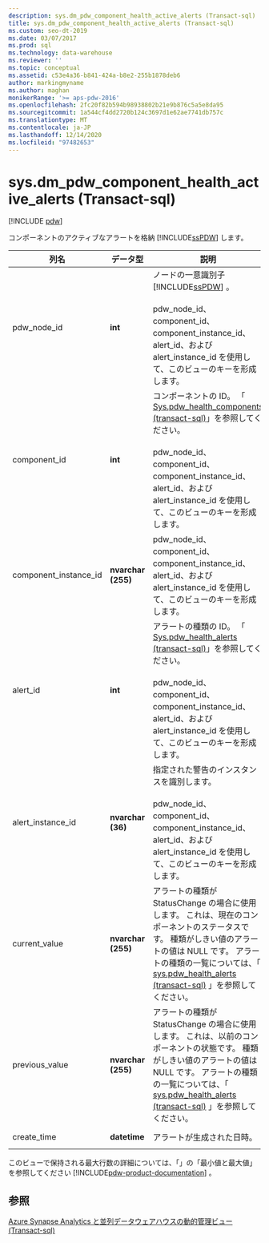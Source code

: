 ```yaml
---
description: sys.dm_pdw_component_health_active_alerts (Transact-sql)
title: sys.dm_pdw_component_health_active_alerts (Transact-sql)
ms.custom: seo-dt-2019
ms.date: 03/07/2017
ms.prod: sql
ms.technology: data-warehouse
ms.reviewer: ''
ms.topic: conceptual
ms.assetid: c53e4a36-b841-424a-b8e2-255b1878deb6
author: markingmyname
ms.author: maghan
monikerRange: '>= aps-pdw-2016'
ms.openlocfilehash: 2fc20f82b594b98938802b21e9b876c5a5e8da95
ms.sourcegitcommit: 1a544cf4dd2720b124c3697d1e62ae7741db757c
ms.translationtype: MT
ms.contentlocale: ja-JP
ms.lasthandoff: 12/14/2020
ms.locfileid: "97482653"
---
```

# <a name="sysdm_pdw_component_health_active_alerts-transact-sql"></a>sys.dm_pdw_component_health_active_alerts (Transact-sql)
[!INCLUDE [pdw](../../includes/applies-to-version/pdw.md)]

  コンポーネントのアクティブなアラートを格納 [!INCLUDE[ssPDW](../../includes/sspdw-md.md)] します。  
  
|列名|データ型|説明|Range|  
|-----------------|---------------|-----------------|-----------|  
|pdw_node_id|**int**|ノードの一意識別子 [!INCLUDE[ssPDW](../../includes/sspdw-md.md)] 。<br /><br /> pdw_node_id、component_id、component_instance_id、alert_id、および alert_instance_id を使用して、このビューのキーを形成します。|NOT NULL|  
|component_id|**int**|コンポーネントの ID。 「 [Sys.pdw_health_components &#40;transact-sql&#41;](../../relational-databases/system-catalog-views/sys-pdw-health-components-transact-sql.md)」を参照してください。<br /><br /> pdw_node_id、component_id、component_instance_id、alert_id、および alert_instance_id を使用して、このビューのキーを形成します。|NOT NULL|  
|component_instance_id|**nvarchar (255)**|pdw_node_id、component_id、component_instance_id、alert_id、および alert_instance_id を使用して、このビューのキーを形成します。|NOT NULL|  
|alert_id|**int**|アラートの種類の ID。 「 [Sys.pdw_health_alerts &#40;transact-sql&#41;](../../relational-databases/system-catalog-views/sys-pdw-health-alerts-transact-sql.md)」を参照してください。<br /><br /> pdw_node_id、component_id、component_instance_id、alert_id、および alert_instance_id を使用して、このビューのキーを形成します。|NOT NULL|  
|alert_instance_id|**nvarchar (36)**|指定された警告のインスタンスを識別します。<br /><br /> pdw_node_id、component_id、component_instance_id、alert_id、および alert_instance_id を使用して、このビューのキーを形成します。|NOT NULL|  
|current_value|**nvarchar (255)**|アラートの種類が StatusChange の場合に使用します。 これは、現在のコンポーネントのステータスです。 種類がしきい値のアラートの値は NULL です。 アラートの種類の一覧については、「 [sys.pdw_health_alerts &#40;transact-sql&#41;](../../relational-databases/system-catalog-views/sys-pdw-health-alerts-transact-sql.md) 」を参照してください。|NULL|  
|previous_value|**nvarchar (255)**|アラートの種類が StatusChange の場合に使用します。 これは、以前のコンポーネントの状態です。 種類がしきい値のアラートの値は NULL です。 アラートの種類の一覧については、「 [sys.pdw_health_alerts &#40;transact-sql&#41;](../../relational-databases/system-catalog-views/sys-pdw-health-alerts-transact-sql.md) 」を参照してください。|NULL|  
|create_time|**datetime**|アラートが生成された日時。|NOT NULL|  
  
 このビューで保持される最大行数の詳細については、「」の「最小値と最大値」を参照してください [!INCLUDE[pdw-product-documentation](../../includes/pdw-product-documentation-md.md)] 。  
  
## <a name="see-also"></a>参照  
 [Azure Synapse Analytics と並列データウェアハウスの動的管理ビュー &#40;Transact-sql&#41;](../../relational-databases/system-dynamic-management-views/sql-and-parallel-data-warehouse-dynamic-management-views.md)  
  
  
